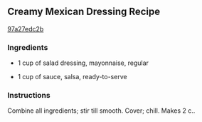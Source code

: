 ## Creamy Mexican Dressing Recipe

[97a27edc2b](http://cookeatshare.com/recipes/creamy-mexican-dressing-12533)

### Ingredients

 - 1 cup of salad dressing, mayonnaise, regular

 - 1 cup of sauce, salsa, ready-to-serve

### Instructions

Combine all ingredients; stir till smooth. Cover; chill. Makes 2 c..